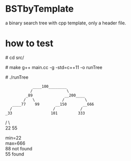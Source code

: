 # BSTbyTemplate
a binary search tree with cpp template, only a header file.

# how to test
\# cd src/

\# make
g++ main.cc -g -std=c++11 -o runTree

\# ./runTree  

                ____100________  
               /               \  
             _89              __200____  
            /   \            /         \  
       ____77    99       __150       __666  
      /                  /           /  
    _33                 101         333  
   /   \  
  22    55  
    
  min=22  
  max=666  
  88 not found  
  55 found  

